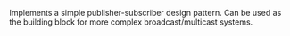 Implements a simple publisher-subscriber design pattern. Can be used as the building block for more complex broadcast/multicast systems.
